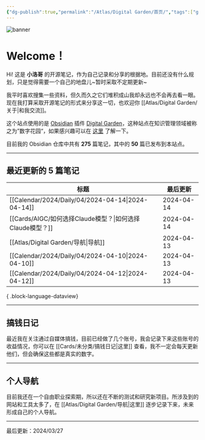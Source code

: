 ```yaml
---
{"dg-publish":true,"permalink":"/Atlas/Digital Garden/首页/","tags":["gardenEntry","gardenEntry"],"noteIcon":1,"created":"2024-03-26","updated":"2024-04-10"}
---
```


![banner](http://img.xlg.life/images/202404100413287.webp)
# Welcome！
Hi! 这是 **小洛哥** 的开源笔记，作为自己记录和分享的根据地。目前还没有什么规划，只是觉得需要一个自己的地盘儿~暂时采取不定期更新~

我平时喜欢搜集一些资料，但久而久之它们堆积成山我却永远也不会再去看一眼。现在我打算采取开源笔记的形式来分享这一切，也欢迎你 [[Atlas/Digital Garden/关于\|和我交流]]。

这个站点使用的是 [Obsidian](https://obsidian.md/) 插件 [Digital Garden](https://github.com/oleeskild/obsidian-digital-garden)，这种站点在知识管理领域被称之为”数字花园“，如果感兴趣可以在 [这里](https://blog.effie.co/%E5%A6%82%E4%BD%95%E5%BB%BA%E7%AB%8B%E6%95%B0%E5%AD%97%E8%8A%B1%E5%9B%AD%EF%BC%9F/) 了解一下。

<p><span>目前我的 Obsidian 仓库中共有 <strong>275</strong> 篇笔记，其中的 <strong>50</strong> 篇已发布到本站点。</span></p>

---
## 最近更新的 5 篇笔记

| 标题                                                   | 最后更新       |
| ---------------------------------------------------- | ---------- |
| [[Calendar/2024/Daily/04/2024-04-14\|2024-04-14]] | 2024-04-14 |
| [[Cards/AIGC/如何选择Claude模型？\|如何选择Claude模型？]]       | 2024-04-14 |
| [[Atlas/Digital Garden/导航\|导航]]                   | 2024-04-13 |
| [[Calendar/2024/Daily/04/2024-04-10\|2024-04-10]] | 2024-04-13 |
| [[Calendar/2024/Daily/04/2024-04-12\|2024-04-12]] | 2024-04-13 |

{ .block-language-dataview}

---
## 搞钱日记
最近我在关注通过自媒体搞钱，目前已经做了几个账号，我会记录下来这些账号的收益情况，你可以在 [[Cards/未分类/搞钱日记\|这里]] 查看，我不一定会每天更新他们，但会确保这些都是真实的数字。

---
## 个人导航
目前我还在一个自由职业探索期，所以还在不断的测试和研究新项目。所涉及到的网站和工具太多了，在 [[Atlas/Digital Garden/导航\|这里]] 逐步记录下来，未来形成自己的个人导航。

---

最后更新：2024/03/27